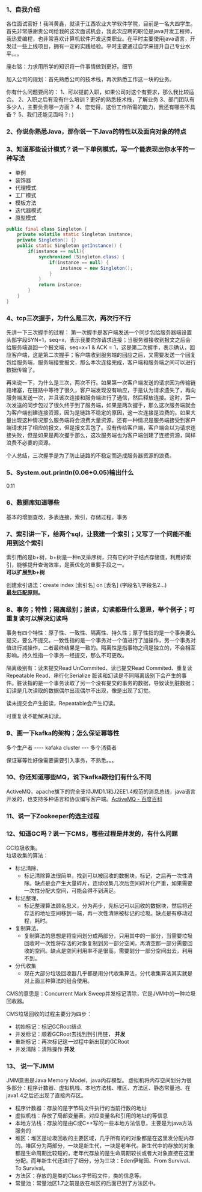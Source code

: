 ### 1、自我介绍
各位面试官好！我叫黄鑫，就读于江西农业大学软件学院，目前是一名大四学生。首先非常感谢贵公司给我的这次面试机会，我此次应聘的职位是java开发工程师，我热爱编程，也非常喜欢计算机软件开发这类职业。在平时主要使用java语言，开发过一些上线项目，拥有一定的实践经验。平时主要通过自学来提升自己专业水平。。。

座右铭：力求用所学的知识将一件事情做到更好。细节

加入公司的规划：首先熟悉公司的技术栈，再次熟悉工作这一块的业务。

你有什么问题要问的：
1、可以提前入职，如果公司对这个有要求，那么我比较适合。
2、入职之后有没有什么培训？更好的熟悉技术栈，了解业务
3、部门团队有多少人，主要负责哪一方面？
4、您觉得，这份工作所需的能力，我还有哪些不具备？
5、我们还能见面吗？: )


### 2、你说你熟悉Java，那你说一下Java的特性以及面向对象的特点


### 3、知道那些设计模式？说一下单例模式，写一个能表现出你水平的一种写法
* 单例
* 装饰器
* 代理模式
* 工厂模式
* 模板方法
* 迭代器模式
* 原型模式

```java
public final class Singleton {
    private volatile static Singleton instance;
    private Singleton() {}
    public static Singleton getInstance() {
        if(instance == null){
            synchronized (Singleton.class) {
                if(instance == null) {
                    instance = new Singleton();
                }
            }
            return instance;
        }
    }
}
```

###  4、tcp三次握手，为什么是三次，两次行不行
先讲一下三次握手的过程：
第一次握手是客户端发送一个同步包给服务器端设置头部字段SYN=1，seq=x，表示我要向你请求连接；当服务器接收到报文之后会给服务端返回一个报文端，seq=x+1 & ACK = 1，这是第二次握手，表示确认，回应客户端，这是第二次握手；客户端收到服务端的回应之后，又需要发送一个回复包给服务端，服务端接受报文，那么本次连接完成，客户端和服务端之间可以进行数据传输了。

再来说一下，为什么是三次，两次不行。如果第一次客户端发送的请求因为传输链路堵塞，在链路中等待了很久，客户端发现没有响应，于是认为请求遗失了，再向服务端发送一次，并且该次连接和服务端进行了通信，然后释放连接。这时，第一次发送的同步包过了很久终于到了服务端，如果是两次握手，那么这次服务端就会为客户端创建连接资源，因为是链路不稳定的原因，这一次连接是浪费的。如果大量出现这种情况那么服务端将会浪费大量资源。还有一种情况是服务端接受到客户端请求并了相应的报文，但是报文丢包了。没有传给客户端，客户端会以为请求连接失败，但是如果是两次握手那么，这次服务端也为客户端创建了连接资源，同样浪费不必要的资源。

个人总结，三次握手是为了防止链路的不稳定而造成服务器资源的浪费。

### 5、System.out.println(0.06+0.05)输出什么
0.11

### 6、数据库知道哪些
基本的增删查改，多表连接，索引，存储过程，事务

### 7、索引讲一下，给两个sql，让我建一个索引；又写了一个问能不能用到这个索引
索引用的是b+树，b+树是一种n叉排序树，只有它的叶子结点存储值，利用好索引，能够提升查询效率，是表优化的重要手段之一。   
**可以扩展到b+树**

创建索引语法：create index [索引名] on [表名] (字段名1,字段名2...)   
**最左匹配原则。**

### 8、事务；特性；隔离级别；脏读，幻读都是什么意思，举个例子；可重复读可以解决幻读吗
事务有四个特性：原子性、一致性、隔离性、持久性；原子性指的是一个事务要么提交，要么不提交。一致性指的是一个事务对一个值进行了加操作，另一个事务对值进行减操作，二者最终结果是一致的。隔离性是指事物之间是独立的，不会相互影响。持久性指一个事务一经提交，那么不可更改。

隔离级别有：读未提交Read UnCommited、读已提交Read Commited、重复读Repeatable Read、串行化Serialize
脏读和幻读是不同隔离级别下会产生的事件。脏读指的是一个事务读取了另一个没有提交的事务的数据，导致读到脏数据；幻读是几次读取的数据偶尔出现偶尔不出现，像是出现了幻觉。

读未提交会产生脏读，Repeatable会产生幻读。

可重复读不能解决幻读。

### 9、画一下kafka的架构；怎么保证幂等性
多个生产者 ---- kafaka cluster --- 多个消费者

保证幂等性好像需要需要引入事务，不熟悉。。。

### 10、你还知道哪些MQ，说下kafka跟他们有什么不同
ActiveMQ，apache旗下的完全支持JMD1.1和J2EE1.4规范的消息总线，java语言开发的，也支持多种语言和协议编写客户端。[ActiveMQ - 百度百科](https://baike.baidu.com/item/ActiveMQ)

### 11、说一下Zookeeper的选主过程


### 12、知道GC吗？说一下CMS，哪些过程是并发的，有什么问题
GC垃圾收集。  
垃圾收集的算法：
* 标记清除、
    - 标记清除算法很简单，找到可以被回收的数据块，标记，之后再一次性清除。缺点是会产生大量碎片，连续收集几次后空间碎片化严重，如果需要一次性分配大空间，可能会得不到满足。
* 标记整理、
    - 标记整理算法顾名思义，分为两步，先标记可以回收的数据块，然后将还存活的地址空间移到一端，再一次性清除被标记的垃圾。缺点是有移动过程，耗时。
* 复制算法、
    - 复制算法的思想是将空间划分成两部分，只用其中的一部分，当需要垃圾回收时一次性将存活的对象复制到另一部分空间，再清空那一部分需要回收的空间。缺点是空间利用率不是很高，需要划分一部分空间出去，利用不到。
* 分代收集
    - 现在大部分垃圾回收器几乎都是用分代收集算法，分代收集算法其实就是对上面三种算法的组合使用。

CMS的意思是：Concurrent Mark Sweep并发标记清除，它是JVM中的一种垃圾回收器。  

CMS垃圾回收的过程主要分为四步：

* 初始标记：标记GCRoot结点
* 并发标记：顺着GCRoot去找到到引用链， **并发**
* 重新标记：再次标记这一过程中新出现的GCRoot
* 并发清除：清除操作 **并发**

### 13、 说一下JMM
JMM意思是Java Memory Model，java内存模型。
虚拟机将内存空间划分为很多部分：程序计数器、虚拟机栈、本地方法栈、堆区、方法区、静态常量池、在java1.4之后还出现了直接内存区。

* 程序计数器：存放的是字节码文件执行的当前行数的地址
* 虚拟机栈：存放了局部变量表，对应变量名和引用的地址的等信息
* 本地方法栈：存放的是由C或C++写的一些本地方法信息，主要是为java方法服务的
* 堆区：堆区是垃圾回收的主要区域，几乎所有的的对象都是在这里发分配内存的。堆区分为两部分，一块是新生代，一块是老年代。新生代中的存放的对象都是生命周期比较短的，老年代存放的是生命周期较长或者大对象直接在这里分配。而年新生代还进行了细分，分为三块：Eden伊甸园、From Survival、To Survival。
* 方法区：存放的是类的Class字节码文件，类的信息等。
* 常量池：常量池区1.7之前是放在堆区的后面已到了方法区中。



